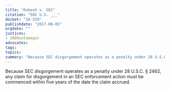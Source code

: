 ```yaml
---
title: "Kokesh v. SEC"
citation: "581 U.S. ___"
docket: "16-529"
publishdate: "2017-06-05"
argdate: ""
justices:
- 2009sotomayor
advocates:
tags:
topics:
summary: "Because SEC disgorgement operates as a penalty under 28 U.S.C. § 2462, any claim for disgorgement in an SEC enforcement action must be commenced within five years of the date the claim accrued."
---
```

Because SEC disgorgement operates as a penalty under 28 U.S.C. § 2462, any claim for disgorgement in an SEC enforcement action must be commenced within five years of the date the claim accrued.

